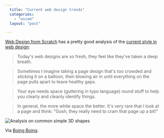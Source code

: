 ```yaml
---
  title: "Current web design trends"
  categories: 
    - "oscom"
  layout: "post"

---
```

[Web Design from Scratch][1] has a pretty good analysis of the [current style in web design][2]:

>  Today's web designs are so fresh, they feel like they've taken a deep breath.

> Sometimes I imagine taking a page design that's too crowded and sticking it on a balloon, then blowing air in until everything on the page pulls apart to leave healthy gaps.

> Your eye needs space (guttering in typo language) round stuff to help you clearly and cleanly identify things.

> In general, the more white space the better. It's very rare that I look at a page and think: "Gosh, they really need to cram that page up a bit!"

![Analysis on common simple 3D shapes](http://bergie.iki.fi/midcom-serveattachmentguid-8b3a9cf7e7d1a154ab5d606e0d2cf4f5/current-web-design-analysis-images.jpg)

Via [Boing Boing][3].

[1]: http://www.webdesignfromscratch.com/
[2]: http://www.webdesignfromscratch.com/current-style.cfm
[3]: http://www.boingboing.net/2006/02/09/shared_traits_of_gre.html